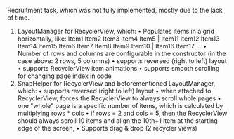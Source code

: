 Recruitment task, which was not fully implemented, mostly due to the lack of time.

1. LayoutManager for RecyclerView, which:
• Populates items in a grid horizontally, like:
Item1 Item2 Item3 Item4 Item5 | Item11 Item12 Item13 Item14 Item15
Item6 Item7 Item8 Item9 Item10 | Item16 Item17 ...
• Number of rows and columns are configurable in the constructor (in the case
above: 2 rows, 5 columns)
• supports reversed (right to left) layout
• supports RecyclerView item animations
• supports smooth scrolling for changing page index in code
2. SnapHelper for RecyclerView and beforementioned LayoutManager,
which:
• supports reversed (right to left) layout
• when attached to RecyclerView, forces the RecyclerView to always scroll whole
pages
• one "whole" page is a specific number of items, which is calculated by multiplying
rows * cols
• if rows = 2 and cols = 5, then the RecyclerView should always scroll 10 items and
align the 10th+1 item at the starting edge of the screen,
• Supports drag & drop (2 recycler views)

